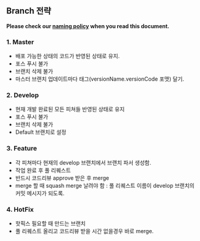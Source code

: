 ## Branch 전략

 **Please check our [naming policy]() when you read this document.**

 ### 1.  Master
   - 배포 가능한 상태의 코드가 반영된 상태로 유지.
   - 포스 푸시 불가
   - 브랜치 삭제 불가
   - 마스터 브랜치 업데이트마다 태그(versionName.versionCode 포맷) 달기.

 ### 2.  Develop
   - 현재 개발 완료된 모든 피쳐들 반영된 상태로 유지
   - 포스 푸시 불가
   - 브랜치 삭제 불가
   - Default 브랜치로 설정

 ### 3.  Feature
   - 각 피쳐마다 현재의 develop 브랜치에서 브랜치 파서 생성함.
   - 작업 완료 후 풀 리퀘스트
   - 반드시 코드리뷰 approve 받은 후 merge
   - merge 할 때 squash merge 날려야 함 : 풀 리퀘스트 이름이 develop 브랜치의 커밋 메시지가 되도록.

 ### 4.  HotFix
   - 핫픽스 필요할 때 만드는 브랜치
   - 풀 리퀘스트 올리고 코드리뷰 받을 시간 없을경우 바로 merge.